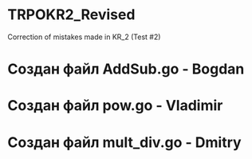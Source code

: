 # TRPOKR2_Revised
Correction of mistakes made in KR_2 (Test #2)
# Создан файл AddSub.go - Bogdan
# Создан файл pow.go - Vladimir
# Создан файл mult_div.go - Dmitry